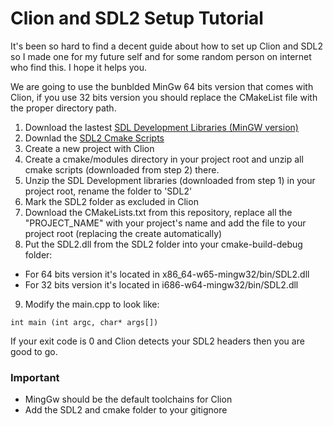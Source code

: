 # Clion and SDL2 Setup Tutorial

It's been so hard to find a decent guide about how to set up Clion and SDL2 so I made one for my future self and for some random person on internet who find this. I hope it helps you.

We are going to use the bunblded MinGw 64 bits version that comes with Clion, if you use 32 bits version you should replace the CMakeList file with the proper directory path.

1. Download the lastest [SDL Development Libraries (MinGW version)](https://www.libsdl.org/download-2.0.php)
2. Downlad the [SDL2 Cmake Scripts](https://github.com/tcbrindle/sdl2-cmake-scripts)
3. Create a new project with Clion
4. Create a cmake/modules directory in your project root and unzip all cmake scripts (downloaded from step 2) there.
5. Unzip the SDL Development libraries (downloaded from step 1) in your project root, rename the folder to 'SDL2'
6. Mark the SDL2 folder as excluded in Clion
7. Download the CMakeLists.txt from this repository, replace all the "PROJECT_NAME" with your project's name and add the file to your project root (replacing the create automatically)
8. Put the SDL2.dll from the SDL2 folder into your cmake-build-debug folder:
- For 64 bits version it's located in x86_64-w65-mingw32/bin/SDL2.dll
- For 32 bits version it's located in i686-w64-mingw32/bin/SDL2.dll

9. Modify the main.cpp to look like:

`int main (int argc, char* args[])`

If your exit code is 0 and Clion detects your SDL2 headers then you are good to go.

### Important

* MingGw should be the default toolchains for Clion
* Add the SDL2 and cmake folder to your gitignore
